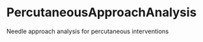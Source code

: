 PercutaneousApproachAnalysis
============================

Needle approach analysis for percutaneous interventions
